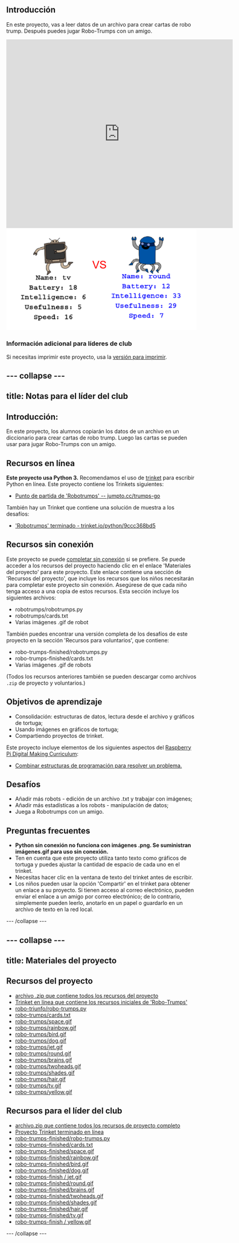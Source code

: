 ## Introducción

En este proyecto, vas a leer datos de un archivo para crear cartas de robo trump. Después puedes jugar Robo-Trumps con un amigo.

<div class="trinket">
  <iframe src="https://trinket.io/embed/python/9ccc368bd5?outputOnly=true&start=result" width="600" height="500" frameborder="0" marginwidth="0" marginheight="0" allowfullscreen>
  </iframe>
  <img src="images/robotrumps-finished.png">
</div>

### Información adicional para líderes de club

Si necesitas imprimir este proyecto, usa la [versión para imprimir](https://projects.raspberrypi.org/en/projects/robo-trumps/print).

## \--- collapse \---

## title: Notas para el líder del club

## Introducción:

En este proyecto, los alumnos copiarán los datos de un archivo en un diccionario para crear cartas de robo trump. Luego las cartas se pueden usar para jugar Robo-Trumps con un amigo.

## Recursos en línea

**Este proyecto usa Python 3.** Recomendamos el uso de [trinket](https://trinket.io/) para escribir Python en línea. Este proyecto contiene los Trinkets siguientes:

* [Punto de partida de 'Robotrumps' -- jumpto.cc/trumps-go](http://jumpto.cc/trumps-go)

También hay un Trinket que contiene una solución de muestra a los desafíos:

* ['Robotrumps' terminado - trinket.io/python/9ccc368bd5](https://trinket.io/python/9ccc368bd5)

## Recursos sin conexión

Este proyecto se puede [completar sin conexión](https://www.codeclubprojects.org/en-GB/resources/python-working-offline/) si se prefiere. Se puede acceder a los recursos del proyecto haciendo clic en el enlace 'Materiales del proyecto' para este proyecto. Este enlace contiene una sección de 'Recursos del proyecto', que incluye los recursos que los niños necesitarán para completar este proyecto sin conexión. Asegúrese de que cada niño tenga acceso a una copia de estos recursos. Esta sección incluye los siguientes archivos:

* robotrumps/robotrumps.py
* robotrumps/cards.txt
* Varias imágenes .gif de robot

También puedes encontrar una versión completa de los desafíos de este proyecto en la sección 'Recursos para voluntarios', que contiene:

* robo-trumps-finished/robotrumps.py
* robo-trumps-finished/cards.txt
* Varias imágenes .gif de robots

(Todos los recursos anteriores también se pueden descargar como archivos `.zip` de proyecto y voluntarios.)

## Objetivos de aprendizaje

* Consolidación: estructuras de datos, lectura desde el archivo y gráficos de tortuga;
* Usando imágenes en gráficos de tortuga;
* Compartiendo proyectos de trinket.

Este proyecto incluye elementos de los siguientes aspectos del [Raspberry Pi Digital Making Curriculum](http://rpf.io/curriculum):

* [Combinar estructuras de programación para resolver un problema.](https://www.raspberrypi.org/curriculum/programming/builder)

## Desafíos

* Añadir más robots - edición de un archivo .txt y trabajar con imágenes;
* Añadir más estadísticas a los robots - manipulación de datos;
* Juega a Robotrumps con un amigo.

## Preguntas frecuentes

* **Python sin conexión no funciona con imágenes .png. Se suministran imágenes.gif para uso sin conexión.**
* Ten en cuenta que este proyecto utiliza tanto texto como gráficos de tortuga y puedes ajustar la cantidad de espacio de cada uno en el trinket.
* Necesitas hacer clic en la ventana de texto del trinket antes de escribir.
* Los niños pueden usar la opción 'Compartir' en el trinket para obtener un enlace a su proyecto. Si tienen acceso al correo electrónico, pueden enviar el enlace a un amigo por correo electrónico; de lo contrario, simplemente pueden leerlo, anotarlo en un papel o guardarlo en un archivo de texto en la red local.

\--- /collapse \---

## \--- collapse \---

## title: Materiales del proyecto

## Recursos del proyecto

* [archivo .zip que contiene todos los recursos del proyecto](resources/robo-trumps-project-resources.zip)
* [Trinket en línea que contiene los recursos iniciales de 'Robo-Trumps'](http://jumpto.cc/trumps-go)
* [robo-triunfo/robo-trumps.py](resources/robo-trumps-robo-trumps.py)
* [robo-trumps/cards.txt](resources/robo-trumps-cards.txt)
* [robo-trumps/space.gif](resources/robo-trumps-space.gif)
* [robo-trumps/rainbow.gif](resources/robo-trumps-rainbow.gif)
* [robo-trumps/bird.gif](resources/robo-trumps-bird.gif)
* [robo-trumps/dog.gif](resources/robo-trumps-dog.gif)
* [robo-trumps/jet.gif](resources/robo-trumps-jet.gif)
* [robo-trumps/round.gif](resources/robo-trumps-round.gif)
* [robo-trumps/brains.gif](resources/robo-trumps-brains.gif)
* [robo-trumps/twoheads.gif](resources/robo-trumps-twoheads.gif)
* [robo-trumps/shades.gif](resources/robo-trumps-shades.gif)
* [robo-trumps/hair.gif](resources/robo-trumps-hair.gif)
* [robo-trumps/tv.gif](resources/robo-trumps-tv.gif)
* [robo-trumps/yellow.gif](resources/robo-trumps-yellow.gif)

## Recursos para el líder del club

* [archivo.zip que contiene todos los recursos de proyecto completo](resources/robotrumps-volunteer-resources.zip)
* [Proyecto Trinket terminado en línea](https://trinket.io/python/9ccc368bd5)
* [robo-trumps-finished/robo-trumps.py](resources/robo-trumps-finished-robo-trumps.py)
* [robo-trumps-finished/cards.txt](resources/robo-trumps-finished-cards.txt)
* [robo-trumps-finished/space.gif](resources/robo-trumps-finished-space.gif)
* [robo-trumps-finished/rainbow.gif](resources/robo-trumps-finished-rainbow.gif)
* [robo-trumps-finished/bird.gif](resources/robo-trumps-finished-bird.gif)
* [robo-trumps-finished/dog.gif](resources/robo-trumps-finished-dog.gif)
* [robo-trumps-finish / jet.gif](resources/robo-trumps-finished-jet.gif)
* [robo-trumps-finished/round.gif](resources/robo-trumps-finished-round.gif)
* [robo-trumps-finished/brains.gif](resources/robo-trumps-finished-brains.gif)
* [robo-trumps-finished/twoheads.gif](resources/robo-trumps-finished-twoheads.gif)
* [robo-trumps-finished/shades.gif](resources/robo-trumps-finished-shades.gif)
* [robo-trumps-finished/hair.gif](resources/robo-trumps-finished-hair.gif)
* [robo-trumps-finished/tv.gif](resources/robo-trumps-finished-tv.gif)
* [robo-trumps-finish / yellow.gif](resources/robo-trumps-finished-yellow.gif)

\--- /collapse \---